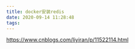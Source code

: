 ```yaml
---
title: docker安装redis
date: 2020-09-14 11:28:48
tags:
---
```


https://www.cnblogs.com/liyiran/p/11522114.html

